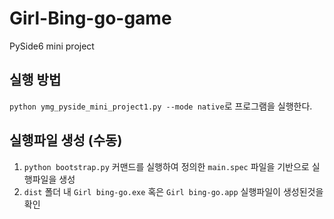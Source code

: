 # Girl-Bing-go-game
PySide6 mini project

실행 방법
--
`python ymg_pyside_mini_project1.py --mode native`로 프로그램을 실행한다.

실행파일 생성 (수동)
--
1. `python bootstrap.py` 커맨드를 실행하여 정의한 `main.spec` 파일을 기반으로 실행파일을 생성
2. `dist` 폴더 내 `Girl bing-go.exe` 혹은 `Girl bing-go.app` 실행파일이 생성된것을 확인
